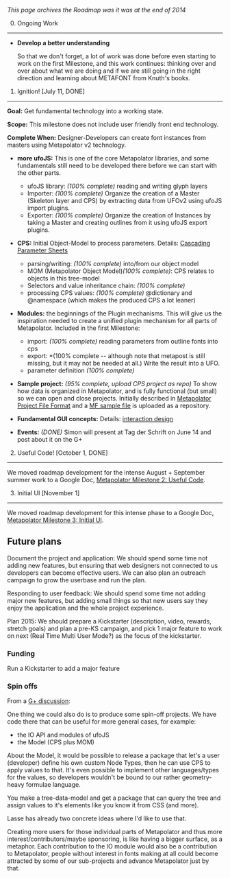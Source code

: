 _This page archives the Roadmap was it was at the end of 2014_

0. Ongoing Work
-------------------------------------------

* **Develop a better understanding** 

  So that we don't forget, a lot of work was done before even starting to 
  work on the first Milestone, and this work continues: thinking over and 
  over about what we are doing and if we are still going in the right direction
  and learning about METAFONT from Knuth's books.

1. Ignition! [July 11, DONE]
----------

**Goal:** Get fundamental technology into a working state.

**Scope:** This milestone does not include user friendly front end technology.

**Complete When:** Designer-Developers can create font instances from
  masters using Metapolator v2 technology. 

* **more ufoJS:** This is one of the core Metapolator libraries, and some
  fundamentals  still need to be developed there before we can start with
  the other parts.
  * ufoJS library: *(100% complete)* reading and writing glyph layers 
  * Importer: *(100% complete)* Organize the creation of a Master (Skeleton layer and CPS)
    by extracting data from UFOv2 using ufoJS import plugins.
  * Exporter: *(100% complete)* Organize the creation of Instances by taking a Master
    and creating outlines from it using ufoJS export plugins.

* **CPS:** Initial Object-Model to process parameters. Details: [Cascading Parameter Sheets](https://github.com/metapolator/metapolator/wiki/cascading-parameter-sheets)
  * parsing/writing: *(100% complete)* into/from our object model
  * MOM (Metapolator Object Model)*(100% complete)*: CPS relates to objects in this tree-model
  * Selectors and value inheritance chain: *(100% complete)*
  * processing CPS values: *(100% complete)* @dictionary and @namespace (which makes the produced CPS a lot leaner)

* **Modules:** the beginnings of the Plugin mechanisms. This will give us the
  inspiration needed to create a unified plugin mechanism for all parts
  of Metapolator. Included in the first Milestone:
  * import: *(100% complete)* reading parameters from outline fonts into cps
  * export: *(100% complete -- although note that metapost is still missing, but it may not be needed at all.) Write the result into a UFO.
  * parameter definition *(100% complete)*

* **Sample project:** *(95% complete, upload CPS project as repo)* To show how data is organized in 
  Metapolator, and is fully functional (but small) so we can open and close
  projects. Initially described in [Metapolator Project File Format](https://github.com/metapolator/metapolator/wiki/file-format) and a [MF sample file](https://github.com/metapolator/sample_metafont_file) is uploaded as a repository.

* **Fundamental GUI concepts:** Details: [interaction design](https://github.com/metapolator/metapolator/wiki/interaction-design)

* **Events:** *(DONE)* Simon will present at Tag der Schrift on June 14 and post about it on the G+

2. Useful Code! [October 1, DONE]
----------------------

We moved roadmap development for the intense August + September summer work to a Google Doc, [Metapolator Milestone 2: Useful Code](https://docs.google.com/document/d/15zZFMTjcUlW0_fN37_cE5dinnnazjbGMrJHNArhFCUo/edit#heading=h.41fvagdjd8j8).

3. Initial UI [November 1]
----------------------

We moved roadmap development for this intense phase to a Google Doc, [Metapolator Milestone 3: Initial UI](https://docs.google.com/document/d/1VJb19SPiW9N_hrC_xzNe9rGzRSJ2lwNgrG2U7BnuBgw/edit).

Future plans
----------------------

Document the project and application: We should spend some time not adding new features, but ensuring that web designers not connected to us developers can become effective users. We can also plan an outreach campaign to grow the userbase and run the plan.

Responding to user feedback: We should spend some time not adding major new features, but adding small things so that new users say they enjoy the application and the whole project experience.

Plan 2015: We should prepare a Kickstarter (description, video, rewards, stretch goals) and plan a pre-KS campaign, and pick 1 major feature to work on next (Real Time Multi User Mode?) as the focus of the kickstarter.

### Funding

Run a Kickstarter to add a major feature

### Spin offs

From a [G+ discussion](https://plus.google.com/+DaveCrossland/posts/8qwAjheutTn):

One thing we could also do is to produce some spin-off projects. We have code there that can be useful for more general cases, for example:

- the IO API and modules of ufoJS
- the Model (CPS plus MOM)

About the Model, it would be possible to release a package that let's a user (developer) define his own custom Node Types, then he can use CPS to apply values to that. It's even possible to implement other languages/types for the values, so developers wouldn't be bound to our rather geometry-heavy formulae language.

You make a tree-data-model and get a package that can query the tree and assign values to it's elements like you know it from CSS (and more).

Lasse has already two concrete ideas where I'd like to use that.

Creating more users for those individual parts of Metapolator and thus more interest/contributors/maybe sponsoring, is like having a bigger surface, as a metaphor. Each contribution to the IO module would also be a contribution to Metapolator, people without interest in fonts making at all could become attracted by some of our sub-projects and advance Metapolator just by that.﻿